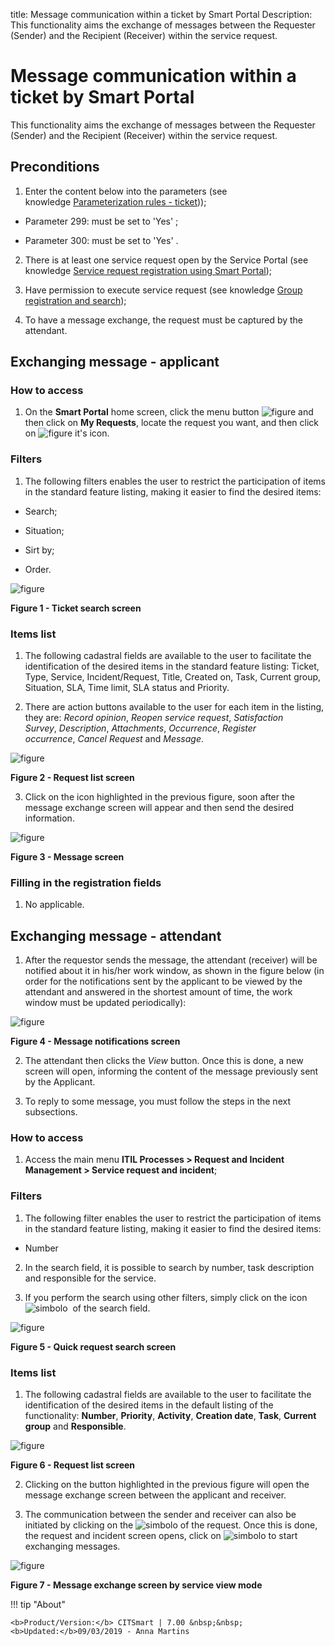 title: Message communication within a ticket by Smart Portal
Description: This functionality aims the exchange of messages between the Requester (Sender) and the Recipient (Receiver) within the service request.

# Message communication within a ticket by Smart Portal

This functionality aims the exchange of messages between the Requester (Sender)
and the Recipient (Receiver) within the service request.

Preconditions
-------------

1.  Enter the content below into the parameters (see knowledge [Parameterization
    rules - ticket][1]));

-   Parameter 299: must be set to 'Yes' ;

-   Parameter 300: must be set to 'Yes' .

2.  There is at least one service request open by the Service Portal (see
    knowledge [Service request registration using Smart Portal][2]);

3.  Have permission to execute service request (see knowledge [Group
    registration and search][3]);

4.  To have a message exchange, the request must be captured by the attendant.

Exchanging message - applicant
------------------------------

### How to access

1.  On the **Smart Portal** home screen, click the menu button ![figure](images/simb-meno.white.jpg) and then click
    on **My Requests**, locate the request you want, and then click on ![figure](images/simb-mens.jpg) it's
    icon.

### Filters

1.  The following filters enables the user to restrict the participation of
    items in the standard feature listing, making it easier to find the desired
    items:

-   Search;

-   Situation;

-   Sirt by;

-   Order.

![figure](images/mensa.img1.jpg)

**Figure 1 - Ticket search screen**

### Items list

1.  The following cadastral fields are available to the user to facilitate the
    identification of the desired items in the standard feature
    listing: Ticket, Type, Service, Incident/Request, Title, Created on, Task,
    Current group, Situation, SLA, Time limit, SLA status and Priority.

2.  There are action buttons available to the user for each item in the listing,
    they are: *Record opinion*, *Reopen service request*, *Satisfaction
    Survey*, *Description*, *Attachments*, *Occurrence*, *Register
    occurrence*, *Cancel Request* and *Message*.

   ![figure](images/mensa.img2.jpg)
   
   **Figure 2 - Request list screen**

3.  Click on the icon highlighted in the previous figure, soon after the message
    exchange screen will appear and then send the desired information.

![figure](images/mensa.img3.jpg)

**Figure 3 - Message screen**

### Filling in the registration fields

1.  No applicable.

Exchanging message - attendant
------------------------------

1.  After the requestor sends the message, the attendant (receiver) will be
    notified about it in his/her work window, as shown in the figure below (in
    order for the notifications sent by the applicant to be viewed by the
    attendant and answered in the shortest amount of time, the work window must
    be updated periodically):

   ![figure](images/mensa.img4.jpg)
   
   **Figure 4 - Message notifications screen**

2.  The attendant then clicks the *View* button. Once this is done, a new screen
    will open, informing the content of the message previously sent by the
    Applicant.

3.  To reply to some message, you must follow the steps in the next subsections.

### How to access

1.  Access the main menu **ITIL Processes > Request and Incident Management >
    Service request and incident**;

### Filters

1.  The following filter enables the user to restrict the participation of items
    in the standard feature listing, making it easier to find the desired items:

-   Number

2.  In the search field, it is possible to search by number, task description
    and responsible for the service.

3.  If you perform the search using other filters, simply click on the icon 
   ![simbolo](images/simb-seta.down.jpg)  of the search field.


![figure](images/mensa.img5.jpg)

**Figure 5 - Quick request search screen**

### Items list

1.  The following cadastral fields are available to the user to facilitate the
    identification of the desired items in the default listing of the
    functionality: **Number**, **Priority**, **Activity**, **Creation
    date**, **Task**, **Current group** and **Responsible**.

   ![figure](images/mensa.img6.jpg)
   
   **Figure 6 - Request list screen**

2.  Clicking on the button highlighted in the previous figure will open the
    message exchange screen between the applicant and receiver.

3.  The communication between the sender and receiver can also be initiated by
    clicking on the ![simbolo](images/simb-eye.jpg) of the request. Once this is done, the request and incident
    screen opens, click on ![simbolo](images/simb-talk.jpg) to start exchanging messages.

![figure](images/mensa.img7.jpg)

**Figure 7 - Message exchange screen by service view mode**

    
!!! tip "About"

    <b>Product/Version:</b> CITSmart | 7.00 &nbsp;&nbsp;
    <b>Updated:</b>09/03/2019 - Anna Martins

[1]:/en-us/citsmart-platform-7/plataform-administration/parameters-list/parametrizaion-ticket.html
[2]:/en-us/citsmart-platform-7/processes/portfolio-and-catalog/smart-portal/service-request.html
[3]:/en-us/citsmart-platform-7/initial-settings/access-settings/user/group.html
